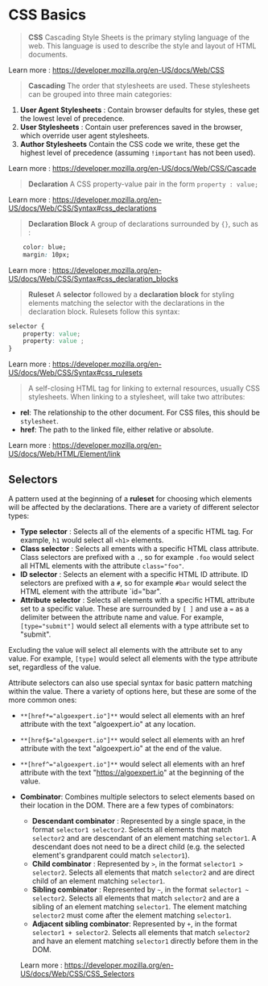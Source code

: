 # CSS Basics

> **CSS**
Cascading Style Sheets is the primary styling language of the web. This language is used to describe the style and layout of HTML documents. 

Learn more : https://developer.mozilla.org/en-US/docs/Web/CSS

> **Cascading**
The order that stylesheets are used. These stylesheets can be grouped into three main categories: 
1. **User Agent Stylesheets** : Contain browser defaults for styles, these get the lowest level of precedence. 
2. **User Stylesheets** : Contain user preferences saved in the browser, which override user agent stylesheets. 
3. **Author Stylesheets** Contain the CSS code we write, these get the highest level of precedence (assuming `!important` has not been used).

Learn more : https://developer.mozilla.org/en-US/docs/Web/CSS/Cascade

> **Declaration**
A CSS property-value pair in the form `property : value;`

Learn more : https://developer.mozilla.org/en-US/docs/Web/CSS/Syntax#css_declarations

> **Declaration Block**
A group of declarations surrounded by `{}`, such as : 

```css
    color: blue; 
    margin: 10px; 
```

Learn more : https://developer.mozilla.org/en-US/docs/Web/CSS/Syntax#css_declaration_blocks

> **Ruleset** 
A **selector** followed by a **declaration block** for styling elements matching the selector with the declarations in the declaration block. Rulesets follow this syntax: 

```css
selector {
    property: value; 
    property: value ; 
}
```

Learn more : https://developer.mozilla.org/en-US/docs/Web/CSS/Syntax#css_rulesets

> **<link>**
A self-closing HTML tag for linking to external resources, usually CSS stylesheets. When linking to a stylesheet, <link> will take two attributes:
- **rel**: The relationship to the other document. For CSS files, this should be `stylesheet`. 
- **href**: The path to the linked file, either relative or absolute. 

Learn more : https://developer.mozilla.org/en-US/docs/Web/HTML/Element/link

## Selectors 
A pattern used at the beginning of a **ruleset** for choosing which elements will be affected by the declarations. There are a variety of different selector types: 

- **Type selector** : Selects all of the elements of a specific HTML tag. For example, `h1` would select all `<h1>` elements. 
- **Class selector** : Selects all ements with a specific HTML class attribute. Class selectors are prefixed with a `.`, so for example `.foo` would select all HTML elements with the attribute `class="foo"`. 
- **ID selector** : Selects an element with a specific HTML ID attribute. ID selectors are prefixed with a `#`, so for example `#bar` would select the HTML element with the attribute `id="bar". 
- **Attribute selector** : Selects all elements with a specific HTML attribute set to a specific value. These are surrounded by `[ ]` and use a `=` as a delimiter between the attribute name and value. For example, `[type="submit"]` would select all elements with a type attribute set to "submit". 

Excluding the value will select all elements with the attribute set to any value. For example, `[type]` would select all elements with the type attribute set, regardless of the value. 

Attribute selectors can also use special syntax for basic pattern matching within the value. There a variety of options here, but these are some of the more common ones: 
- `**[href*="algoexpert.io"]**` would select all elements with an href attribute with the text "algoexpert.io" at any location. 
- `**[href$="algoexpert.io"]**` would select all elements with an href attribute with the text "algoexpert.io" at the end of the value. 
- `**[href^="algoexpert.io"]**` would select all elements with an href attribute with the text "https://algoexpert.io" at the beginning of the value. 

- **Combinator**: Combines multiple selectors to select elements based on their location in the DOM. There are a few types of combinators:
    - **Descendant combinator** : Represented by a single space, in the format `selector1 selector2`. Selects all elements that match `selector2` and are descendant of an element matching `selector1`. A descendant does not need to be a direct child (e.g. the selected element's grandparent could match `selector1`).
    - **Child combinator** : Represented by `>`, in the format `selector1 > selector2`. Selects all elements that match `selector2` and are direct child of an element matching `selector1`.
    - **Sibling combinator** : Represented by `~`, in the format `selector1 ~ selector2`. Selects all elements that match `selector2` and are a sibling of an element matching `selector1`. The element matching `selector2` must come after the element matching `selector1`.
    - **Adjacent sibling combinator**: Represented by `+`, in the format `selector1 + selector2`. Selects all elements that match `selector2` and have an element matching `selector1` directly  before them in the DOM. 

    Learn more : https://developer.mozilla.org/en-US/docs/Web/CSS/CSS_Selectors
